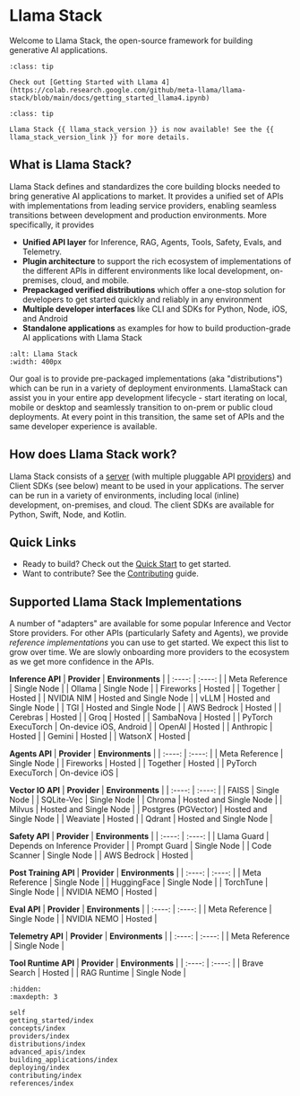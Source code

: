 # Llama Stack
Welcome to Llama Stack, the open-source framework for building generative AI applications.
```{admonition} Llama 4 is here!
:class: tip

Check out [Getting Started with Llama 4](https://colab.research.google.com/github/meta-llama/llama-stack/blob/main/docs/getting_started_llama4.ipynb)
```
```{admonition} News
:class: tip

Llama Stack {{ llama_stack_version }} is now available! See the {{ llama_stack_version_link }} for more details.
```


## What is Llama Stack?

Llama Stack defines and standardizes the core building blocks needed to bring generative AI applications to market. It provides a unified set of APIs with implementations from leading service providers, enabling seamless transitions between development and production environments. More specifically, it provides

- **Unified API layer** for Inference, RAG, Agents, Tools, Safety, Evals, and Telemetry.
- **Plugin architecture** to support the rich ecosystem of implementations of the different APIs in different environments like local development, on-premises, cloud, and mobile.
- **Prepackaged verified distributions** which offer a one-stop solution for developers to get started quickly and reliably in any environment
- **Multiple developer interfaces** like CLI and SDKs for Python, Node, iOS, and Android
- **Standalone applications** as examples for how to build production-grade AI applications with Llama Stack

```{image} ../_static/llama-stack.png
:alt: Llama Stack
:width: 400px
```

Our goal is to provide pre-packaged implementations (aka "distributions") which can be run in a variety of deployment environments. LlamaStack can assist you in your entire app development lifecycle - start iterating on local, mobile or desktop and seamlessly transition to on-prem or public cloud deployments. At every point in this transition, the same set of APIs and the same developer experience is available.

## How does Llama Stack work?
Llama Stack consists of a [server](./distributions/index.md) (with multiple pluggable API [providers](./providers/index.md)) and Client SDKs (see below) meant to
be used in your applications. The server can be run in a variety of environments, including local (inline)
development, on-premises, and cloud. The client SDKs are available for Python, Swift, Node, and
Kotlin.

## Quick Links

- Ready to build? Check out the [Quick Start](getting_started/index) to get started.
- Want to contribute? See the [Contributing](contributing/index) guide.

## Supported Llama Stack Implementations

A number of "adapters" are available for some popular Inference and Vector Store providers. For other APIs (particularly Safety and Agents), we provide *reference implementations* you can use to get started. We expect this list to grow over time. We are slowly onboarding more providers to the ecosystem as we get more confidence in the APIs.

**Inference API**
|  **Provider** |  **Environments** |
| :----: | :----: |
|  Meta Reference  |  Single Node |
|  Ollama  | Single Node   |
|  Fireworks  |  Hosted  |
|  Together  |  Hosted  |
|  NVIDIA NIM  |  Hosted and Single Node  |
|  vLLM  | Hosted and Single Node |
|  TGI  |  Hosted and Single Node  |
|  AWS Bedrock  |  Hosted  |
|  Cerebras  |  Hosted  |
|  Groq  |  Hosted  |
|  SambaNova  |  Hosted  |
| PyTorch ExecuTorch | On-device iOS, Android |
|  OpenAI  |  Hosted  |
|  Anthropic  |  Hosted  |
|  Gemini  |  Hosted  |
|  WatsonX  |  Hosted  |

**Agents API**
|  **Provider** |  **Environments** |
| :----: | :----: |
|  Meta Reference  |  Single Node |
|  Fireworks  |  Hosted  |
|  Together  |  Hosted  |
|  PyTorch ExecuTorch | On-device iOS |

**Vector IO API**
|  **Provider** |  **Environments** |
| :----: | :----: |
|  FAISS | Single Node |
|  SQLite-Vec | Single Node |
|  Chroma | Hosted and Single Node |
|  Milvus | Hosted and Single Node |
|  Postgres (PGVector) | Hosted and Single Node |
|  Weaviate | Hosted |
|  Qdrant  | Hosted and Single Node |

**Safety API**
|  **Provider** |  **Environments** |
| :----: | :----: |
|  Llama Guard | Depends on Inference Provider |
|  Prompt Guard | Single Node |
|  Code Scanner | Single Node |
|  AWS Bedrock | Hosted |

**Post Training API**
|  **Provider** |  **Environments** |
| :----: | :----: |
|  Meta Reference  |  Single Node |
|  HuggingFace  |  Single Node |
|  TorchTune  |  Single Node |
|  NVIDIA NEMO  |  Hosted |

**Eval API**
|  **Provider** |  **Environments** |
| :----: | :----: |
|  Meta Reference  |  Single Node |
|  NVIDIA NEMO  |  Hosted |

**Telemetry API**
|  **Provider** |  **Environments** |
| :----: | :----: |
|  Meta Reference  |  Single Node |

**Tool Runtime API**
|  **Provider** |  **Environments** |
| :----: | :----: |
|  Brave Search | Hosted |
|  RAG Runtime | Single Node |

```{toctree}
:hidden:
:maxdepth: 3

self
getting_started/index
concepts/index
providers/index
distributions/index
advanced_apis/index
building_applications/index
deploying/index
contributing/index
references/index
```
